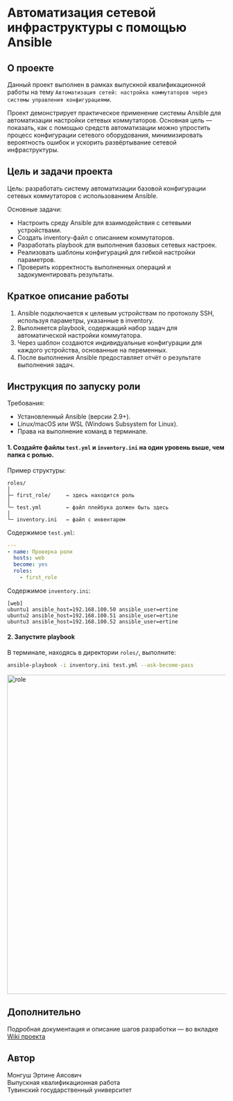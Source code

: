 # Автоматизация сетевой инфраструктуры с помощью Ansible

## О проекте

Данный проект выполнен в рамках выпускной квалификационной работы на тему
`Автоматизация сетей: настройка коммутаторов через системы управления конфигурациями`.

Проект демонстрирует практическое применение системы Ansible для автоматизации настройки сетевых коммутаторов.
Основная цель — показать, как с помощью средств автоматизации можно упростить процесс конфигурации сетевого оборудования, минимизировать вероятность ошибок и ускорить развёртывание сетевой инфраструктуры.

## Цель и задачи проекта

Цель: разработать систему автоматизации базовой конфигурации сетевых коммутаторов с использованием Ansible.

Основные задачи:
- Настроить среду Ansible для взаимодействия с сетевыми устройствами.
- Создать inventory-файл с описанием коммутаторов.
- Разработать playbook для выполнения базовых сетевых настроек.
- Реализовать шаблоны конфигураций для гибкой настройки параметров.
- Проверить корректность выполненных операций и задокументировать результаты.

## Краткое описание работы
 1. Ansible подключается к целевым устройствам по протоколу SSH, используя параметры, указанные в inventory.
 2. Выполняется playbook, содержащий набор задач для автоматической настройки коммутатора.
 3. Через шаблон создаются индивидуальные конфигурации для каждого устройства, основанные на переменных.
 4. После выполнения Ansible предоставляет отчёт о результате выполнения задач.

## Инструкция по запуску роли
Требования:
- Установленный Ansible (версии 2.9+).
- Linux/macOS или WSL (Windows Subsystem for Linux).
- Права на выполнение команд в терминале.


#### 1. Создайте файлы `test.yml` и `inventory.ini` на один уровень выше, чем папка с ролью.

Пример структуры:
```
roles/
│
├─ first_role/     ← здесь находится роль
│
└─ test.yml        ← файл плейбука должен быть здесь
│
└─ inventory.ini   ← файл с инвентарем

```
Содержимое `test.yml`:
```yaml
---
- name: Проверка роли
  hosts: web
  become: yes
  roles:
    - first_role
```
Содержимое `inventory.ini`:
```
[web]
ubuntu1 ansible_host=192.168.100.50 ansible_user=ertine
ubuntu2 ansible_host=192.168.100.51 ansible_user=ertine
ubuntu3 ansible_host=192.168.100.52 ansible_user=ertine
```

#### 2. Запустите playbook

В терминале, находясь в директории `roles/`, выполните:
```bash
ansible-playbook -i inventory.ini test.yml --ask-become-pass
```
<img width="1047" height="735" alt="role" src="https://github.com/user-attachments/assets/f9eb5623-16dd-45cd-a467-354a5feea24a" />



## Дополнительно
Подробная документация и описание шагов разработки — во вкладке [Wiki проекта](http://github.com/erti999/ansible/wiki "Wiki проекта")

## Автор

Монгуш Эртине Аясович <br>
Выпускная квалификационная работа <br>
Тувинский государственный университет <br>
